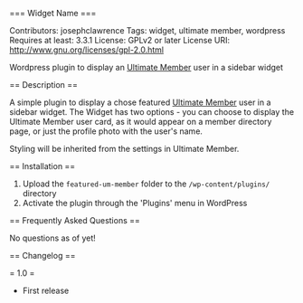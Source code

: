 === Widget Name ===

Contributors: josephclawrence
Tags: widget, ultimate member, wordpress
Requires at least: 3.3.1
License: GPLv2 or later
License URI: http://www.gnu.org/licenses/gpl-2.0.html

Wordpress plugin to display an [Ultimate Member](https://ultimatemember.com/) user in a sidebar widget

== Description ==

A simple plugin to display a chose featured [Ultimate Member](https://ultimatemember.com/) user in a sidebar widget. The Widget has two options - you can choose to display the Ultimate Member user card, as it would appear on a member directory page, or just the profile photo with the user's name.

Styling will be inherited from the settings in Ultimate Member.

== Installation ==

1. Upload the `featured-um-member` folder to the `/wp-content/plugins/` directory
2. Activate the plugin through the 'Plugins' menu in WordPress

== Frequently Asked Questions ==

No questions as of yet!

== Changelog ==

= 1.0 =
* First release


